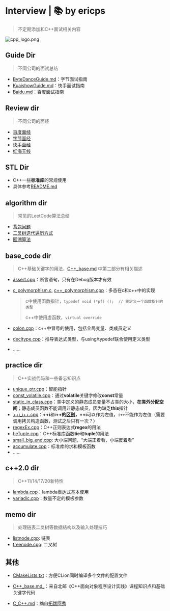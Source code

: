 # Interview | 📚 by ericps

> 不定期添加和C++面试相关内容

![cpp_logo.png](https://s2.loli.net/2022/07/06/Acvw3IJBZFTnmb6.png)



## Guide Dir

> 不同公司的面试总结

- [ByteDanceGuide.md](./Guide/ByteDanceGuide.md)：字节面试指南
- [KuaishowGuide.md](./Guide/KuaishowGuide.md)：快手面试指南
- [Baidu.md](./Guide/baiduGuide.md)：百度面试指南



## Review dir

> 不同公司的面经

- [百度面经](./review/baidu.md)
- [字节面经](./review/bytedance.md)
- [快手面经](./review/kuaishou.md)
- [红海无线](./review/redInfinity.md)



## STL Dir

- C++一些**标准库**的常规使用
- 具体参考[README.md](./STL)



## algorithm dir

> 常见的LeetCode算法总结

- [背包问题](./algorithm/backpack.md)
- [二叉树迭代遍历方式](./algorithm/二叉树迭代遍历.md)
- [回溯算法](./algorithm/回溯算法.md)



## base_code dir

> C++基础关键字的用法，[C++_base.md](./C++_base.md) 中第二部分有相关描述

- [assert.cpp](./base_code/assert.cpp)：断言语句，只有在Debug版本才有效

- [c_polymorphism.c](c_polymorphism.c), [c++_polymorphism.cpp](./base_code/c++_polymorphism.cpp)：多态在c和c++中的实现

  > c中使用函数指针，`typedef void (*pf) ();  // 重定义一个函数指针的类型`
  >
  > c++中使用虚函数，`virtual override`

- [colon.cpp](./base_code/colon.cpp)：c++中冒号的使用，包括全局变量、类成员定义

- [decltype.cpp](./base_code/decltype.cpp)：推导表达式类型，与using/typedef联合使用定义类型

- ……



## practice dir

> C++实战代码和一些备忘知识点

- [unique_ptr.cpp](./practice/unique_ptr_ex.cpp)：智能指针
- [const_volatile.cpp](./practice/const_volatile.cpp)：通过**volatile**关键字修改**const**常量
- [static_in_class.cpp](./practice/static_in_class.cpp)：类中定义的静态成员变量不占类的大小，**在类外分配空间**；静态成员函数不能调用非静态成员，因为缺乏**this**指针
- [++i_i++.cpp](./practice/++i_i++.cpp)：**++i**和**i++**的[区别](https://www.php.cn/csharp-article-443596.html)，**++i**可以作为左值，`i++`不能作为左值（需要调用拷贝构造函数，测试之后只有一次？）
- [regexEx.cpp](./practice/regexEx.cpp)：C++正则表达式**regex**的用法
- [tieTuple.cpp](./practice/tieTuple.cpp)：C++标准库函数**tie**和**tuple**的用法
- [small_big_end.cpp](./practice/small_big_end.cpp): 大小端问题，“大端正着看，小端反着看”
- [accumulate.cpp](./practice/accumulate.cpp)：标准库的求和模板函数
- ......


## c++2.0 dir

> C++11/14/17/20新特性

- [lambda.cpp](./c++2.0/lambda.cpp)：lambda表达式基本使用
- [variadic.cpp](./c++2.0/variadic.cpp)：数量不定的模板参数

  

## memo dir

> 处理链表二叉树等数据结构以及输入处理技巧

- [listnode.cpp](./memo/listnode.cpp): 链表
- [treenode.cpp](./memo/treenode.cpp): 二叉树

  

## 其他

- [CMakeLists.txt](./CMakeLists.txt)：方便CLion同时编译多个文件的配置文件
- [C++\_base.md_](./C++_base.md)：来自北邮《C++面向对象程序设计实践》课程知识点和基础关键字代码

- [C_C++.md](./C_C++.md)：摘自[拓跋阿秀](https://github.com/forthespada/InterviewGuide)

